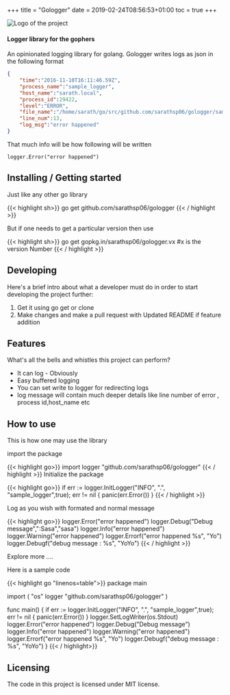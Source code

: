 +++
title = "Gologger"
date = 2019-02-24T08:56:53+01:00
toc = true
+++




![Logo of the project](http://www.davesgames.net/papercraft/png/gallery-logs-01.png)


#### Logger library for the gophers

An opinionated logging library for golang. Gologger writes logs as json in the following format

```json
{
    "time":"2016-11-10T16:11:46.59Z",
    "process_name":"sample_logger",
    "host_name":"sarath.local",
    "process_id":29422,
    "level":"ERROR",
    "file_name":"/home/sarath/go/src/github.com/sarathsp06/gologger/sample/main.go",
    "line_num":13,
    "log_msg":"error happened"
}
```  

That much info will be how following will be written
```golang
logger.Error("error happened")
```

## Installing / Getting started

Just like any other go library

{{< highlight sh>}}
go get github.com/sarathsp06/gologger
{{< / highlight >}}

But if one needs to get a particular version then use

{{< highlight sh>}}
go get gopkg.in/sarathsp06/gologger.vx #x is the version Number
{{< / highlight >}}


## Developing

Here's a brief intro about what a developer must do in order to start developing
the project further:

1. Get it using go get or clone
2. Make changes and make a pull request with Updated README if feature addition


## Features

What's all the bells and whistles this project can perform?
* It can log - Obviously
* Easy buffered logging
* You can set write to logger for redirecting logs
* log message will contain much deeper details like line number of error , process id,host_name  etc


## How to use
This is how one may use the library

import the package

{{< highlight go>}}
import logger "github.com/sarathsp06/gologger"
{{< / highlight >}}
Initialize the  package

{{< highlight go>}}
if err := logger.InitLogger("INFO", ".", "sample_logger",true); err != nil {
		panic(err.Error())
}
{{< / highlight >}}

Log as you wish with formated and normal message

{{< highlight go>}}
logger.Error("error happened")
logger.Debug("Debug message",":Sasa","sasa")
logger.Info("error happened")
logger.Warning("error happened")
logger.Errorf("error happened %s", "Yo")
logger.Debugf("debug message : %s", "YoYo")
{{< / highlight >}}

Explore more ....


Here is a sample code

{{< highlight go "linenos=table">}}
package main

import (
	"os"
	logger "github.com/sarathsp06/gologger"
)

func main() {
	if err := logger.InitLogger("INFO", ".", "sample_logger",true); err != nil {
		panic(err.Error())
	}
	logger.SetLogWriter(os.Stdout)
	logger.Error("error happened")
	logger.Debug("Debug message")
	logger.Info("error happened")
	logger.Warning("error happened")
	logger.Errorf("error happened %s", "Yo")
	logger.Debugf("debug message : %s", "YoYo")
}
{{< / highlight>}}

## Licensing

The code in this project is licensed under MIT license.
